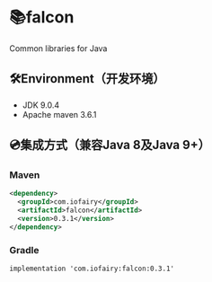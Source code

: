 # 📚falcon
Common libraries for Java

## 🛠️Environment（开发环境）
+ JDK 9.0.4
+ Apache maven 3.6.1


## 💿集成方式（兼容Java 8及Java 9+）
### Maven
```xml
<dependency>
  <groupId>com.iofairy</groupId>
  <artifactId>falcon</artifactId>
  <version>0.3.1</version>
</dependency>
```

### Gradle
```
implementation 'com.iofairy:falcon:0.3.1'
```
